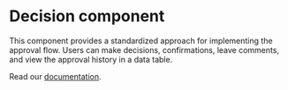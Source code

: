 # Decision component
This component provides a standardized approach for implementing the approval flow. Users can make decisions, confirmations, leave comments, and view the approval history in a data table.

Read our [documentation](decision-component-utils-product/README.md).